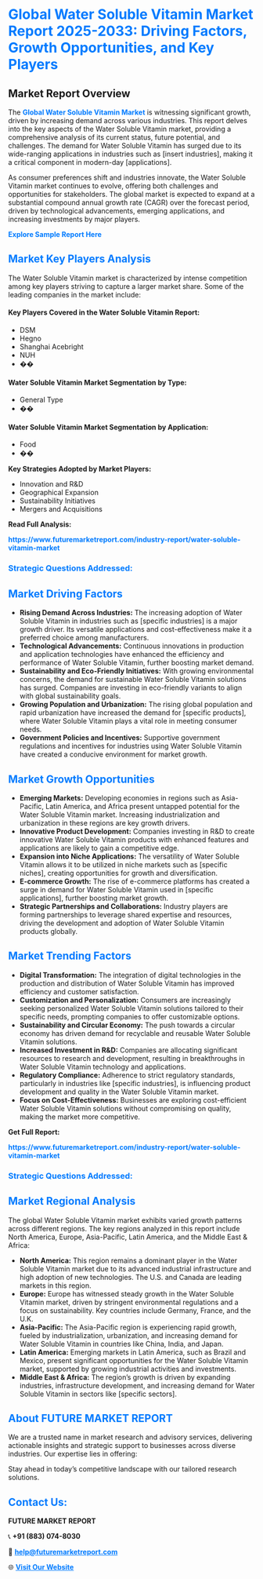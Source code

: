 <h1 style="color: #007BFF;">Global Water Soluble Vitamin Market Report 2025-2033: Driving Factors, Growth Opportunities, and Key Players</h1>

<section id="overview">
<h2>Market Report Overview</h2>
<p>The <a href="https://www.futuremarketreport.com/industry-report/water-soluble-vitamin-market" style="color: #007BFF; text-decoration: none;"><strong>Global Water Soluble Vitamin Market</strong></a> is witnessing significant growth, driven by increasing demand across various industries. This report delves into the key aspects of the Water Soluble Vitamin market, providing a comprehensive analysis of its current status, future potential, and challenges. The demand for Water Soluble Vitamin has surged due to its wide-ranging applications in industries such as [insert industries], making it a critical component in modern-day [applications].</p>
<p>As consumer preferences shift and industries innovate, the Water Soluble Vitamin market continues to evolve, offering both challenges and opportunities for stakeholders. The global market is expected to expand at a substantial compound annual growth rate (CAGR) over the forecast period, driven by technological advancements, emerging applications, and increasing investments by major players.</p>
</section>

<section id="overview">
<p><a href="https://www.futuremarketreport.com/request-sample/reportId=32735" style="color: #007BFF; text-decoration: none;"><strong>Explore Sample Report Here</strong></a></p>
</section>

<section id="key-players">
<h2 style="color: #007BFF;">Market Key Players Analysis</h2>
<p>The Water Soluble Vitamin market is characterized by intense competition among key players striving to capture a larger market share. Some of the leading companies in the market include:</p>
<h4>Key Players Covered in the Water Soluble Vitamin Report:</h4>
<ul><li>DSM</li><li>Hegno</li><li>Shanghai Acebright</li><li>NUH</li><li>��</li></ul>
<h4>Water Soluble Vitamin Market Segmentation by Type:</h4>
<ul><li>General Type</li><li>��</li></ul>

<h4>Water Soluble Vitamin Market Segmentation by Application:</h4>
<ul><li>Food</li><li>��</li></ul>
<p><strong>Key Strategies Adopted by Market Players:</strong></p>
<ul>
<li>Innovation and R&D</li>
<li>Geographical Expansion</li>
<li>Sustainability Initiatives</li>
<li>Mergers and Acquisitions</li>
</ul>
</section>

<section>
<p><strong>Read Full Analysis: </strong></p><a href="https://www.futuremarketreport.com/industry-report/water-soluble-vitamin-market" style="color: #007BFF; text-decoration: none;"><strong>https://www.futuremarketreport.com/industry-report/water-soluble-vitamin-market</strong></a>
<h3 style="color: #007BFF;">Strategic Questions Addressed:</h3>
</section>

<section id="driving-factors">
<h2 style="color: #007BFF;">Market Driving Factors</h2>
<ul>
<li><strong>Rising Demand Across Industries:</strong> The increasing adoption of Water Soluble Vitamin in industries such as [specific industries] is a major growth driver. Its versatile applications and cost-effectiveness make it a preferred choice among manufacturers.</li>
<li><strong>Technological Advancements:</strong> Continuous innovations in production and application technologies have enhanced the efficiency and performance of Water Soluble Vitamin, further boosting market demand.</li>
<li><strong>Sustainability and Eco-Friendly Initiatives:</strong> With growing environmental concerns, the demand for sustainable Water Soluble Vitamin solutions has surged. Companies are investing in eco-friendly variants to align with global sustainability goals.</li>
<li><strong>Growing Population and Urbanization:</strong> The rising global population and rapid urbanization have increased the demand for [specific products], where Water Soluble Vitamin plays a vital role in meeting consumer needs.</li>
<li><strong>Government Policies and Incentives:</strong> Supportive government regulations and incentives for industries using Water Soluble Vitamin have created a conducive environment for market growth.</li>
</ul>
</section>

<section id="growth-opportunities">
<h2 style="color: #007BFF;">Market Growth Opportunities</h2>
<ul>
<li><strong>Emerging Markets:</strong> Developing economies in regions such as Asia-Pacific, Latin America, and Africa present untapped potential for the Water Soluble Vitamin market. Increasing industrialization and urbanization in these regions are key growth drivers.</li>
<li><strong>Innovative Product Development:</strong> Companies investing in R&D to create innovative Water Soluble Vitamin products with enhanced features and applications are likely to gain a competitive edge.</li>
<li><strong>Expansion into Niche Applications:</strong> The versatility of Water Soluble Vitamin allows it to be utilized in niche markets such as [specific niches], creating opportunities for growth and diversification.</li>
<li><strong>E-commerce Growth:</strong> The rise of e-commerce platforms has created a surge in demand for Water Soluble Vitamin used in [specific applications], further boosting market growth.</li>
<li><strong>Strategic Partnerships and Collaborations:</strong> Industry players are forming partnerships to leverage shared expertise and resources, driving the development and adoption of Water Soluble Vitamin products globally.</li>
</ul>
</section>

<section id="trending-factors">
<h2 style="color: #007BFF;">Market Trending Factors</h2>
<ul>
<li><strong>Digital Transformation:</strong> The integration of digital technologies in the production and distribution of Water Soluble Vitamin has improved efficiency and customer satisfaction.</li>
<li><strong>Customization and Personalization:</strong> Consumers are increasingly seeking personalized Water Soluble Vitamin solutions tailored to their specific needs, prompting companies to offer customizable options.</li>
<li><strong>Sustainability and Circular Economy:</strong> The push towards a circular economy has driven demand for recyclable and reusable Water Soluble Vitamin solutions.</li>
<li><strong>Increased Investment in R&D:</strong> Companies are allocating significant resources to research and development, resulting in breakthroughs in Water Soluble Vitamin technology and applications.</li>
<li><strong>Regulatory Compliance:</strong> Adherence to strict regulatory standards, particularly in industries like [specific industries], is influencing product development and quality in the Water Soluble Vitamin market.</li>
<li><strong>Focus on Cost-Effectiveness:</strong> Businesses are exploring cost-efficient Water Soluble Vitamin solutions without compromising on quality, making the market more competitive.</li>
</ul>
</section>

<section>
<p><strong>Get Full Report: </strong></p><a href="https://www.futuremarketreport.com/industry-report/water-soluble-vitamin-market" style="color: #007BFF; text-decoration: none;"><strong>https://www.futuremarketreport.com/industry-report/water-soluble-vitamin-market</strong></a>
<h3 style="color: #007BFF;">Strategic Questions Addressed:</h3>
</section>


<section id="regional-analysis">
<h2 style="color: #007BFF;">Market Regional Analysis</h2>
<p>The global Water Soluble Vitamin market exhibits varied growth patterns across different regions. The key regions analyzed in this report include North America, Europe, Asia-Pacific, Latin America, and the Middle East & Africa:</p>
<ul>
<li><strong>North America:</strong> This region remains a dominant player in the Water Soluble Vitamin market due to its advanced industrial infrastructure and high adoption of new technologies. The U.S. and Canada are leading markets in this region.</li>
<li><strong>Europe:</strong> Europe has witnessed steady growth in the Water Soluble Vitamin market, driven by stringent environmental regulations and a focus on sustainability. Key countries include Germany, France, and the U.K.</li>
<li><strong>Asia-Pacific:</strong> The Asia-Pacific region is experiencing rapid growth, fueled by industrialization, urbanization, and increasing demand for Water Soluble Vitamin in countries like China, India, and Japan.</li>
<li><strong>Latin America:</strong> Emerging markets in Latin America, such as Brazil and Mexico, present significant opportunities for the Water Soluble Vitamin market, supported by growing industrial activities and investments.</li>
<li><strong>Middle East & Africa:</strong> The region’s growth is driven by expanding industries, infrastructure development, and increasing demand for Water Soluble Vitamin in sectors like [specific sectors].</li>
</ul>
</section>

<footer>
<h2 style="color: #007BFF;">About FUTURE MARKET REPORT</h2>
<p>We are a trusted name in market research and advisory services, delivering actionable insights and strategic support to businesses across diverse industries. Our expertise lies in offering:</p>

<p>Stay ahead in today’s competitive landscape with our tailored research solutions.</p>

<h2 style="color: #007BFF;">Contact Us:</h2>
<p><strong>FUTURE MARKET REPORT</strong></p>
<p>📞 <strong>+91 (883) 074-8030</strong></p>
<p>📧 <strong><a href="mailto:help@futuremarketreport.com" style="color: #007BFF;">help@futuremarketreport.com</a></strong></p>
<p>🌐 <strong><a href="https://www.futuremarketreport.com/" style="color: #007BFF;">Visit Our Website</a></strong></p>
</footer>